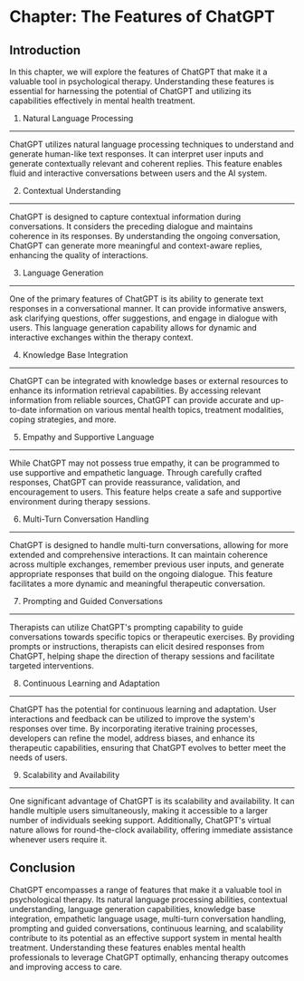 Chapter: The Features of ChatGPT
================================

Introduction
------------

In this chapter, we will explore the features of ChatGPT that make it a valuable tool in psychological therapy. Understanding these features is essential for harnessing the potential of ChatGPT and utilizing its capabilities effectively in mental health treatment.

1. Natural Language Processing
------------------------------

ChatGPT utilizes natural language processing techniques to understand and generate human-like text responses. It can interpret user inputs and generate contextually relevant and coherent replies. This feature enables fluid and interactive conversations between users and the AI system.

2. Contextual Understanding
---------------------------

ChatGPT is designed to capture contextual information during conversations. It considers the preceding dialogue and maintains coherence in its responses. By understanding the ongoing conversation, ChatGPT can generate more meaningful and context-aware replies, enhancing the quality of interactions.

3. Language Generation
----------------------

One of the primary features of ChatGPT is its ability to generate text responses in a conversational manner. It can provide informative answers, ask clarifying questions, offer suggestions, and engage in dialogue with users. This language generation capability allows for dynamic and interactive exchanges within the therapy context.

4. Knowledge Base Integration
-----------------------------

ChatGPT can be integrated with knowledge bases or external resources to enhance its information retrieval capabilities. By accessing relevant information from reliable sources, ChatGPT can provide accurate and up-to-date information on various mental health topics, treatment modalities, coping strategies, and more.

5. Empathy and Supportive Language
----------------------------------

While ChatGPT may not possess true empathy, it can be programmed to use supportive and empathetic language. Through carefully crafted responses, ChatGPT can provide reassurance, validation, and encouragement to users. This feature helps create a safe and supportive environment during therapy sessions.

6. Multi-Turn Conversation Handling
-----------------------------------

ChatGPT is designed to handle multi-turn conversations, allowing for more extended and comprehensive interactions. It can maintain coherence across multiple exchanges, remember previous user inputs, and generate appropriate responses that build on the ongoing dialogue. This feature facilitates a more dynamic and meaningful therapeutic conversation.

7. Prompting and Guided Conversations
-------------------------------------

Therapists can utilize ChatGPT's prompting capability to guide conversations towards specific topics or therapeutic exercises. By providing prompts or instructions, therapists can elicit desired responses from ChatGPT, helping shape the direction of therapy sessions and facilitate targeted interventions.

8. Continuous Learning and Adaptation
-------------------------------------

ChatGPT has the potential for continuous learning and adaptation. User interactions and feedback can be utilized to improve the system's responses over time. By incorporating iterative training processes, developers can refine the model, address biases, and enhance its therapeutic capabilities, ensuring that ChatGPT evolves to better meet the needs of users.

9. Scalability and Availability
-------------------------------

One significant advantage of ChatGPT is its scalability and availability. It can handle multiple users simultaneously, making it accessible to a larger number of individuals seeking support. Additionally, ChatGPT's virtual nature allows for round-the-clock availability, offering immediate assistance whenever users require it.

Conclusion
----------

ChatGPT encompasses a range of features that make it a valuable tool in psychological therapy. Its natural language processing abilities, contextual understanding, language generation capabilities, knowledge base integration, empathetic language usage, multi-turn conversation handling, prompting and guided conversations, continuous learning, and scalability contribute to its potential as an effective support system in mental health treatment. Understanding these features enables mental health professionals to leverage ChatGPT optimally, enhancing therapy outcomes and improving access to care.
